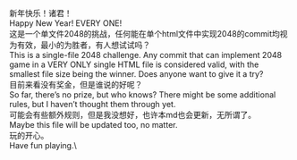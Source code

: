 新年快乐！诸君！\
Happy New Year! EVERY ONE!\
这是一个单文件2048的挑战，任何能在单个html文件中实现2048的commit均视为有效，最小的为胜者，有人想试试吗？\
This is a single-file 2048 challenge. Any commit that can implement 2048 game in a VERY ONLY single HTML file is considered valid, with the smallest file size being the winner. Does anyone want to give it a try?\
目前来看没有奖金，但是谁说的好呢？\
So far, there’s no prize, but who knows? There might be some additional rules, but I haven’t thought them through yet. \
可能会有些额外规则，但是我没想好，也许本md也会更新，无所谓了。\
Maybe this file will be updated too, no matter. \
玩的开心。\
Have fun playing.\